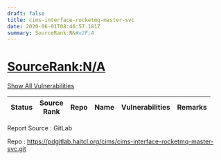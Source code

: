 ```yaml
---
draft: false
title: cims-interface-rocketmq-master-svc
date: 2020-06-01T08:46:57.181Z
summary: SourceRank:N&#x2F;A
---
```


# <u>SourceRank:N&#x2F;A</u>

<a onclick="var x=document.getElementsByName('vulnerabilities');var y=[...x].filter(e=>e.style.display=='none').length==0?'none':'block';x.forEach(e=>e.style.display=y);this.innerHTML=y=='none'?'Show All Vulnerabilities':'Hide All Vulnerabilities'" href="javascript:void(0)">Show All Vulnerabilities</a>

| Status | Source<br/>Rank | Repo | Name | Vulnerabilities | Remarks |
| - | - | - | - | - | - |


Report Source : GitLab

Repo : https://pdgitlab.haitcl.org/cims/cims-interface-rocketmq-master-svc.git

